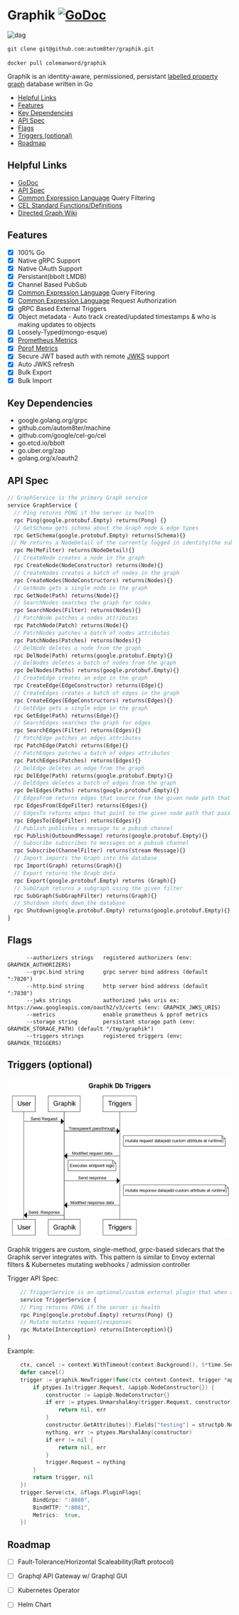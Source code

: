 # Graphik [![GoDoc](https://godoc.org/github.com/autom8ter/graphik?status.svg)](https://godoc.org/github.com/autom8ter/graphik)

![dag](images/dag.png)

    git clone git@github.com:autom8ter/graphik.git
    
    docker pull colemanword/graphik

Graphik is an identity-aware, permissioned, persistant [labelled property graph](https://en.wikipedia.org/wiki/Graph_database#Labeled-property_graph) database written in Go

  * [Helpful Links](#helpful-links)
  * [Features](#features)
  * [Key Dependencies](#key-dependencies)
  * [API Spec](#api-spec)
  * [Flags](#flags)
  * [Triggers (optional)](#triggers--optional-)
  * [Roadmap](#roadmap)


## Helpful Links

- [GoDoc](https://godoc.org/github.com/autom8ter/graphik)
- [API Spec](https://github.com/autom8ter/graphik/blob/master/api/graphik.proto)
- [Common Expression Language](https://opensource.google/projects/cel) Query Filtering
- [CEL Standard Functions/Definitions](https://github.com/google/cel-spec/blob/master/doc/langdef.md#standard-definitions)
- [Directed Graph Wiki](https://en.wikipedia.org/wiki/Directed_graph)

## Features

- [x] 100% Go
- [x] Native gRPC Support
- [x] Native OAuth Support
- [x] Persistant(bbolt LMDB)
- [x] Channel Based PubSub
- [x] [Common Expression Language](https://opensource.google/projects/cel) Query Filtering
- [x] [Common Expression Language](https://opensource.google/projects/cel) Request Authorization
- [x] gRPC Based External Triggers
- [x] Object metadata - Auto track created/updated timestamps & who is making updates to objects
- [x] Loosely-Typed(mongo-esque)
- [x] [Prometheus Metrics](https://prometheus.io/)
- [x] [Pprof Metrics](https://blog.golang.org/pprof)
- [x] Secure JWT based auth with remote [JWKS](https://auth0.com/docs/tokens/json-web-tokens/json-web-key-sets) support
- [x] Auto JWKS refresh
- [x] Bulk Export
- [x] Bulk Import

## Key Dependencies

- google.golang.org/grpc
- github.com/autom8ter/machine
- github.com/google/cel-go/cel
- go.etcd.io/bbolt
- go.uber.org/zap
- golang.org/x/oauth2

## API Spec

```proto
// GraphService is the primary Graph service
service GraphService {
  // Ping returns PONG if the server is health
  rpc Ping(google.protobuf.Empty) returns(Pong) {}
  // GetSchema gets schema about the Graph node & edge types
  rpc GetSchema(google.protobuf.Empty) returns(Schema){}
 // Me returns a NodeDetail of the currently logged in identity(the subject of the JWT)
  rpc Me(MeFilter) returns(NodeDetail){}
  // CreateNode creates a node in the graph
  rpc CreateNode(NodeConstructor) returns(Node){}
  // CreateNodes creates a batch of nodes in the graph
  rpc CreateNodes(NodeConstructors) returns(Nodes){}
  // GetNode gets a single node in the graph
  rpc GetNode(Path) returns(Node){}
  // SearchNodes searches the graph for nodes
  rpc SearchNodes(Filter) returns(Nodes){}
  // PatchNode patches a nodes attributes
  rpc PatchNode(Patch) returns(Node){}
  // PatchNodes patches a batch of nodes attributes
  rpc PatchNodes(Patches) returns(Nodes){}
  // DelNode deletes a node from the graph
  rpc DelNode(Path) returns(google.protobuf.Empty){}
  // DelNodes deletes a batch of nodes from the graph
  rpc DelNodes(Paths) returns(google.protobuf.Empty){}
  // CreateEdge creates an edge in the graph
  rpc CreateEdge(EdgeConstructor) returns(Edge){}
  // CreateEdges creates a batch of edges in the graph
  rpc CreateEdges(EdgeConstructors) returns(Edges){}
  // GetEdge gets a single edge in the graph
  rpc GetEdge(Path) returns(Edge){}
  // SearchEdges searches the graph for edges
  rpc SearchEdges(Filter) returns(Edges){}
  // PatchEdge patches an edges attributes
  rpc PatchEdge(Patch) returns(Edge){}
  // PatchEdges patches a batch of edges attributes
  rpc PatchEdges(Patches) returns(Edges){}
  // DelEdge deletes an edge from the graph
  rpc DelEdge(Path) returns(google.protobuf.Empty){}
  // DelEdges deletes a batch of edges from the graph
  rpc DelEdges(Paths) returns(google.protobuf.Empty){}
  // EdgesFrom returns edges that source from the given node path that pass the filter
  rpc EdgesFrom(EdgeFilter) returns(Edges){}
  // EdgesTo returns edges that point to the given node path that pass the filter
  rpc EdgesTo(EdgeFilter) returns(Edges){}
  // Publish publishes a message to a pubsub channel
  rpc Publish(OutboundMessage) returns(google.protobuf.Empty){}
  // Subscribe subscribes to messages on a pubsub channel
  rpc Subscribe(ChannelFilter) returns(stream Message){}
  // Import imports the Graph into the database
  rpc Import(Graph) returns(Graph){}
  // Export returns the Graph data
  rpc Export(google.protobuf.Empty) returns (Graph){}
  // SubGraph returns a subgraph using the given filter
  rpc SubGraph(SubGraphFilter) returns(Graph){}
  // Shutdown shuts down the database
  rpc Shutdown(google.protobuf.Empty) returns(google.protobuf.Empty){}
}
```


## Flags

```text
      --authorizers strings   registered authorizers (env: GRAPHIK_AUTHORIZERS)
      --grpc.bind string      grpc server bind address (default ":7820")
      --http.bind string      http server bind address (default ":7830")
      --jwks strings          authorized jwks uris ex: https://www.googleapis.com/oauth2/v3/certs (env: GRAPHIK_JWKS_URIS)
      --metrics               enable prometheus & pprof metrics
      --storage string        persistant storage path (env: GRAPHIK_STORAGE_PATH) (default "/tmp/graphik")
      --triggers strings      registered triggers (env: GRAPHIK_TRIGGERS)

```

## Triggers (optional)

![triggers](images/graphik_triggers.png)


Graphik triggers are custom, single-method, grpc-based sidecars that the Graphik server integrates with. 
This pattern is similar to Envoy external filters & Kubernetes mutating webhooks / admission controller

Trigger API Spec:

```proto
    // TriggerService is an optional/custom external plugin that when added to a graphik instance, mutates requests & responses at runtime
    service TriggerService {
    // Ping returns PONG if the server is health
    rpc Ping(google.protobuf.Empty) returns(Pong) {}
    // Mutate mutates request/responses
    rpc Mutate(Interception) returns(Interception){}
}
```

Example:

```go
    ctx, cancel := context.WithTimeout(context.Background(), 5*time.Second)
	defer cancel()
	trigger := graphik.NewTrigger(func(ctx context.Context, trigger *apipb.Interception) (*apipb.Interception, error) {
		if ptypes.Is(trigger.Request, &apipb.NodeConstructor{}) {
			constructor := &apipb.NodeConstructor{}
			if err := ptypes.UnmarshalAny(trigger.Request, constructor); err != nil {
				return nil, err
			}
			constructor.GetAttributes().Fields["testing"] = structpb.NewBoolValue(true)
			nything, err := ptypes.MarshalAny(constructor)
			if err != nil {
				return nil, err
			}
			trigger.Request = nything
		}
		return trigger, nil
	})
	trigger.Serve(ctx, &flags.PluginFlags{
		BindGrpc: ":8080",
		BindHTTP: ":8081",
		Metrics:  true,
	})
```

## Roadmap

- [ ] Fault-Tolerance/Horizontal Scaleability(Raft protocol)
- [ ] Graphql API Gateway w/ Graphql GUI
- [ ] Kubernetes Operator
- [ ] Helm Chart

